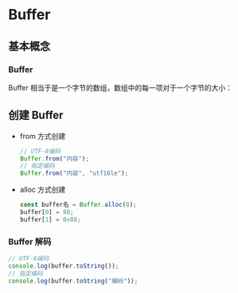 # Buffer

## 基本概念

### Buffer

Buffer 相当于是一个字节的数组，数组中的每一项对于一个字节的大小：

## 创建 Buffer

- from 方式创建

  ```JavaScript
  // UTF-8编码
  Buffer.from("内容");
  // 指定编码
  Buffer.from("内容", "utf16le");
  ```

- alloc 方式创建

  ```JavaScript
  const buffer名 = Buffer.alloc(8);
  buffer[0] = 88;
  buffer[1] = 0x88;
  ```

### Buffer 解码

```JavaScript
// UTF-8编码
console.log(buffer.toString());
// 指定编码
console.log(buffer.toString("编码"));
```
